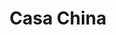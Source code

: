 ---
title: "Casa China"
url: /ciudad-autonoma-de-buenos-aires/casa-china-arribenos/
shop: Haushaltsartikel
---